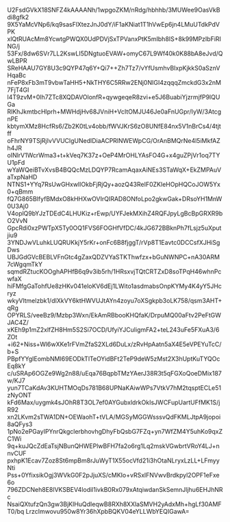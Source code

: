 U2FsdGVkX18SNFZ4kAAAANh/1wpgoZKM/nRdg/hbhhb/3MUWee9OasVkBdi8gfk2
9X5YaMcVNp6/kq9sasFlXtezJnJ0dY/iF1aKNiat1T1hVwEp6jn4LMuUTdkPdVPK
xlQtRUAcMm8YcwtgPWQX0UdPDVjSxTPVanxPtK5mIbh8IS+8k99MPzIbFiRING/j
53Fx/8dw6SVr7LL2KswLI5DNgtuoEVAW+omyC67L9Wf40k0K88bA8eJvd/QwLBPR
SReHAAU7GY8U3c9QYP47q6Y+Qi7++Zh7Tz7/vYfUsmhvBIxpKjkkS0aSznVHqaBc
nFeP8xFb3mT9vbwTaHH5+NkTHY6C5RRw2ENj0NIGI4zqqqZmckdG3x2nM7FjT4GI
l4T9zvM+0lh7ZTc8XQDAVOlonfR+qywgeqeR8zvi+e5J6BuabiYjzrmjfP9lQUGa
RlKhJkmtbcHlprh+MWHdjHv68JVniH+VcItOMJU46Je0aFnUGpr/IyW/3AtcgnPE
kbtymXMz8HcfRs6/Zb2K0tLv4obb/fWVJKrS6zO8UNfE84nx5V1nBrCs4/4tjtff
oFhrNY9TSjRjIvVVUClgUNedlDiaACPRlNWEWpCG/OrAnBMQrNe4l5iMkfAZh4JR
oINlrV1WcrWma3+t+kVeq7K37z+OeP4MrOHLYAsFO4G+x4guZPjVr1oq7TYU1pFd
wYaWQeiBTvXvsB4BQQcMzLDQYP7RcamAqaxAiNEs3STaWqX+EkZMPAuVaTxpNaHD
NTNS1+YYq7RsUwGHxwIlOkbFjRjQy+aozQ43ReIF0ZKleHOpHQCoJOW5Yx0+qBmm
fQ7G865BlfyfBMdxO8kHHXwOVIrQIRAD8ONfoLpo2gkwGak+DRsoYH1MnW0U3Aj0
V4oplQ9bYJzTDEdC4LHUKiz+rEwp/UYFJekMXihZ4RQFJpyLgBcBpGRXR9bO2VvN
GpcRdi0xzPWTpX5Ty0OQ1FVS6FOGHfVfDC/4kJG672BBknPh7fLsjz5uXputjiu9
3YNDJwVLuhkLUQRUKkjY5rKr+onFc6B8fjggT/rVp8T1Eavtc0DCCsfXJHiSgDws
UBJGdGVcBEBLVFnGtc4gZaxQDZVYaSTKThwfzx+bGuNWNPC+nA30ARM7cWgqmTkY
sqmdRZtucKOOghAPHfB6q9v3ib5rh/1HRsxvjTQtCRTZxD8soTPqH46whnPcwfaX
hiFMfgGaTohfUe8zHKv041eloKV6dEj1LWito1asdmabsOnpKYMy4K4yY5JHcryz
wkyVltmelzbk1/dIXkVY6ktHWVUJtAYn4zoyu7oXSgkpb3oLK758/qsm3AHT+qRg
OPYRLS/veeBz9/Mzbp3Wxn/EkAmRBbooKHQfaK/DrpuMQ00aFtv2PeFtGWJAC4Z/
xKEh9p1mZ2xlfZH8Hm5S2Si7OCD/UfyiYJCuligmFA2+teL243uFe5FXuA3/6ZOt
+i62+Niss+Wl6wXKe1rFVmZfaS2XLd6DuLx/zRvHpAatn5aX4E5eVPEYuTcC/b+S
PBpfYYgIEombNMI69EODkTlTeOYidBFt2TeP9deW5zMst2X3hUptKuTYQOcEq8kY
c/uSRAp6OGZe9Wg2n88/uEqa76BqpbTMzYAerJ38R3t5qFGXoQoeDMix187w/KJ7
yun7TCaKdAv3KUHTMOqDs781B68UPNaKAiwWPs7VtkV7hM2tqsptECLe51zNyONT
kFd6Max/uygmk4sJOhR8T3OL7ef0AYGubxldrkOkIsJWCFupUartUFfMK1S/jR92
xn2LKvm2sTWA1DN+OEWaohT+tVLA/MGSyMGGWsssvQdFKMLJtpA9jopoi8aQFys3
1pNo2ePGayIPYnrQkgclerbhovhgDhyFbQsbG7FZq+yn7WfZM4Y5uhKo9qxZC1Wi
9q+kuJQcZdEaTsjNBunQHWEPlwBFH7fa2o6rg1Lq2mskVGwbrtVRoY4LJ+nnvCUF
pxhpK1Ecav7Zoz8St6mpBm8rJuWyT1X55ocVfd21i3hOtaNLryxLzLL+LFmyyNti
Pss+0YfixsikOgj3WVkG0F2pJjuXS/cMKIo+vRSxlFNVwvBrdkpyl2OPF1eFxe6o
796ZDCNeh8E8lVKSBEV4lodil1ivkB0Rx079xAtqiwdanSkSemnJljhu6EHJhNRc
NsaiQXtufzQn3gw3BjKlHuQdIeqwB8RXh8XXlaSMVH2yAdxMh+hgLf30AMFT0/bq
LrzcImwovu950w8Yr36hXpbBQKV04eYLLWbYEQIGawA=
